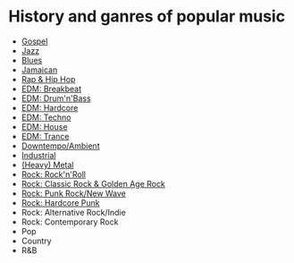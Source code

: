 # History and ganres of popular music
- [Gospel](../master/gospel.md)
- [Jazz](../master/jazz.md)
- [Blues](../master/blues.md)
- [Jamaican](../master/jamaican.md)
- [Rap & Hip Hop](../master/rap.md)
- [EDM: Breakbeat](../master/breakbeat.md)
- [EDM: Drum'n'Bass](../master/drumnbass.md)
- [EDM: Hardcore](../master/hardcore.md)
- [EDM: Techno](../master/techno.md)
- [EDM: House](../master/house.md)
- [EDM: Trance](../master/trance.md)
- [Downtempo/Ambient](../master/downtempo.md)
- [Industrial](../master/industrial.md)
- [(Heavy) Metal](../master/metal.md)
- [Rock: Rock'n'Roll](../master/rocknroll.md)
- [Rock: Classic Rock & Golden Age Rock](../master/classic_rock.md)
- [Rock: Punk Rock/New Wave](../master/punk_wave.md)
- [Rock: Hardcore Punk](../master/hardcore_punk.md)
- Rock: Alternative Rock/Indie
- Rock: Contemporary Rock
- Pop
- Country
- R&B
